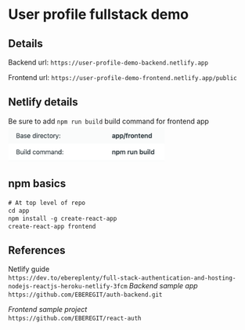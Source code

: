 # User profile fullstack demo

## Details
Backend url: `https://user-profile-demo-backend.netlify.app`

Frontend url: `https://user-profile-demo-frontend.netlify.app/public`

## Netlify details
Be sure to add `npm run build` build command for frontend app
<img src="docs/screenshots/netlify_dashboard_build_command.png" alt="Netlify build command" width="320">

## npm basics
```
# At top level of repo
cd app
npm install -g create-react-app
create-react-app frontend
```

## References
Netlify guide<br>
  `https://dev.to/ebereplenty/full-stack-authentication-and-hosting-nodejs-reactjs-heroku-netlify-3fcm`
_Backend sample app_<br>
  `https://github.com/EBEREGIT/auth-backend.git`

_Frontend sample project_<br>
  `https://github.com/EBEREGIT/react-auth`
